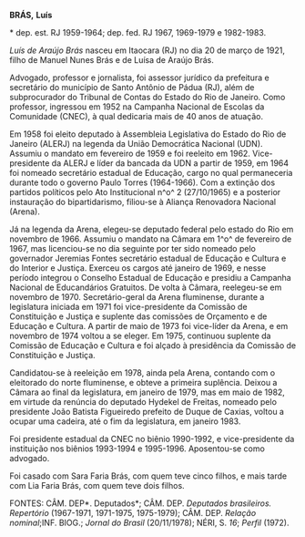 **BRÁS,** **Luís**

\* dep. est. RJ 1959-1964; dep. fed. RJ 1967, 1969-1979 e 1982-1983.

*Luís de Araújo Brás* nasceu em Itaocara (RJ) no dia 20 de março de
1921, filho de Manuel Nunes Brás e de Luísa de Araújo Brás.

Advogado, professor e jornalista, foi assessor jurídico da prefeitura e
secretário do município de Santo Antônio de Pádua (RJ), além de
subprocurador do Tribunal de Contas do Estado do Rio de Janeiro. Como
professor, ingressou em 1952 na Campanha Nacional de Escolas da
Comunidade (CNEC), à qual dedicaria mais de 40 anos de atuação.

Em 1958 foi eleito deputado à Assembleia Legislativa do Estado do Rio de
Janeiro (ALERJ) na legenda da União Democrática Nacional (UDN). Assumiu
o mandato em fevereiro de 1959 e foi reeleito em 1962. Vice-presidente
da ALERJ e líder da bancada da UDN a partir de 1959, em 1964 foi nomeado
secretário estadual de Educação, cargo no qual permaneceria durante todo
o governo Paulo Torres (1964-1966). Com a extinção dos partidos
políticos pelo Ato Institucional n^o^ 2 (27/10/1965) e a posterior
instauração do bipartidarismo, filiou-se à Aliança Renovadora Nacional
(Arena).

Já na legenda da Arena, elegeu-se deputado federal pelo estado do Rio em
novembro de 1966. Assumiu o mandato na Câmara em 1^o^ de fevereiro de
1967, mas licenciou-se no dia seguinte por ter sido nomeado pelo
governador Jeremias Fontes secretário estadual de Educação e Cultura e
do Interior e Justiça. Exerceu os cargos até janeiro de 1969, e nesse
período integrou o Conselho Estadual de Educação e presidiu a Campanha
Nacional de Educandários Gratuitos. De volta à Câmara, reelegeu-se em
novembro de 1970. Secretário-geral da Arena fluminense, durante a
legislatura iniciada em 1971 foi vice-presidente da Comissão de
Constituição e Justiça e suplente das comissões de Orçamento e de
Educação e Cultura. A partir de maio de 1973 foi vice-líder da Arena, e
em novembro de 1974 voltou a se eleger. Em 1975, continuou suplente da
Comissão de Educação e Cultura e foi alçado à presidência da Comissão de
Constituição e Justiça.

Candidatou-se à reeleição em 1978, ainda pela Arena, contando com o
eleitorado do norte fluminense, e obteve a primeira suplência. Deixou a
Câmara ao final da legislatura, em janeiro de 1979, mas em maio de 1982,
em virtude da renúncia do deputado Hydekel de Freitas, nomeado pelo
presidente João Batista Figueiredo prefeito de Duque de Caxias, voltou a
ocupar uma cadeira, até o fim da legislatura, em janeiro 1983.

Foi presidente estadual da CNEC no biênio 1990-1992, e vice-presidente
da instituição nos biênios 1993-1994 e 1995-1996. Aposentou-se como
advogado.

Foi casado com Sara Faria Brás, com quem teve cinco filhos, e mais tarde
com Lia Faria Brás, com quem teve dois filhos.

FONTES: CÂM. DEP*. Deputados*; CÂM. DEP. *Deputados brasileiros.
Repertório* (1967-1971, 1971-1975, 1975-1979); CÂM. DEP. *Relação
nominal*;INF. BIOG.; *Jornal do Brasil* (20/11/1978); NÉRI, S. *16*;
*Perfil* (1972).
